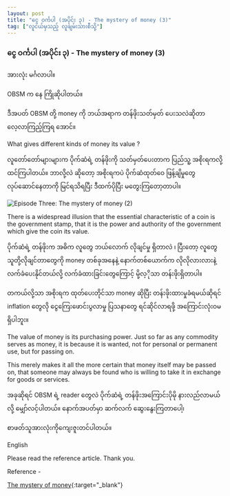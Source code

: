 ```yaml
---
layout: post
title: "ငွေ ဝင်္ကပါ (အပိုင်း ၃) - The mystery of money (3)"
tag: ["လူငယ်မှသည့် လူချမ်းသားစီသို့"]
---
```


### ငွေ ဝင်္ကပါ (အပိုင်း ၃) - The mystery of money (3)

အားလုံး မင်္ဂလာပါ။

OBSM က နေ ကြိုဆိုပါတယ်။

ဒီအပတ် OBSM တို့ money ကို ဘယ်အရာက တန်ဖိုးသတ်မှတ် ပေးသလဲဆိုတာ လေ့လာကြည့်ကြရ အောင်။

What gives different kinds of money its value ?

လူတော်တော်များများက ပိုက်ဆံရဲ့ တန်ဖိုးကို သတ်မှတ်ပေးတာက ပြည်သူ့ အစိုးရကလို့ ထင်ကြပါတယ်။ ဘာလို့လဲ ဆိုတော့ အစိုးရကပဲ ပိုက်ဆံထုတ်ဝေ ဖြန့်ချိမှုတွေ လုပ်ဆောင်နေတာကို မြင်ရသိရပြီး ဒီထက်ပိုပြီး မတွေးကြတော့တာပါ။

<!-- more -->
<img src="http://drive.google.com/uc?export=view&id=1JeNpQy2MkPtbZ30TIoqHuEH6nXGsWzk5" alt="Episode Three: The mystery of money (2)">


There is a widespread illusion that the essential characteristic of a coin
is the government stamp, that it is the power and authority of the government
which give the coin its value.

ပိုက်ဆံရဲ့ တန်ဖိုးက အဓိက လူတွေ ဘယ်လောက် လိုချင်မှု ရှိတာလဲ ၊ ပြီးတော့ လူတွေ သူတို့လိုချင်တာတွေကို money တစ်ခုအနေနဲ့ နောက်တစ်ယောက်က လိုလိုလားလားနဲ့ လက်ခံပေးနိုင်တယ်လို့ လက်ခံထားခြင်းတွေကြောင့် မို့လ့ိုသာ တန်းဖိုးရှိတာပါ။

တကယ်လို့သာ အစိုးရက ထုတ်ပေးတိုင်သာ money ဆိုပြီး တန်းဖိုးထားမှုခံရမယ်ဆိုရင် inflation တွေလို ငွေကြေးဖောင်းပွလာမှု ပြသနာတွေ ရင်ဆိုင်လာရဖို့ အကြောင်းလုံးဝမရှိပါဘူး။

The value of money is its purchasing power.
Just so far as any commodity serves as money, it is because it is wanted, not for personal or permanent use, but for passing on.

This merely makes it all the more certain that money itself may be passed on, that someone may always be found who is willing to take it in exchange for goods or services.

အခုဆိုရင် OBSM ရဲ့ reader တွေလဲ ပိုက်ဆံရဲ့ တန်ဖိုးအကြောင်းပိုမို နားလည်လာမယ်လို့ မျှော်လင့်ပါတယ်။ နောက်အပတ်မှာ ဆက်လက် ဆွေးနွေးကြတာပေါ့၊

စာဖတ်သူအားလုံးကိုကျေးဇူးတင်ပါတယ်။

English

Please read the reference article. Thank you.

Reference -

[The mystery of money](https://drive.google.com/file/d/1cGWJty0yCohcvRLBCXoWM4E0Ysp5HvJA/view?fbclid=IwAR1oTf2UpuhdrnjWsIxw8G28npWl4vAosYEnee3m591rWXRzQpht2mu__aY){:target="_blank"}
